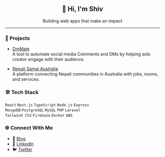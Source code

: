 <div align="center">
  <h2>👋 Hi, I'm Shiv</h2>
  <p>Building web apps that make an impact</p>
</div>

---

### 🚀 Projects

- <a href="https://www.dmmate.com/" target="_blank">DmMate</a>  
  A tool to automate social media Comments and DMs by helping solo creator engage with their audience.

- <a href="https://www.nepalisamaj.com.au/" target="_blank">Nepali Samaj Australia</a>  
  A platform connecting Nepali communities in Australia with jobs, rooms, and services.

### 🛠️ Tech Stack

`React` `Next.js` `TypeScript` `Node.js` `Express`  
`MongoDB` `PostgreSQL` `MySQL` `PHP` `Laravel`  
`Tailwind CSS` `Firebase` `Docker` `AWS`

### 🌐 Connect With Me

- 📝 <a href="https://shivamani.hashnode.dev/" target="_blank">Blog</a>  
- 💼 <a href="https://www.linkedin.com/in/shivamanibrt/" target="_blank">LinkedIn</a>  
- 🐦 <a href="https://twitter.com/shivamanibrt" target="_blank">Twitter</a>
